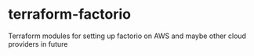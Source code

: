 # terraform-factorio
Terraform modules for setting up factorio on AWS and maybe other cloud providers in future
